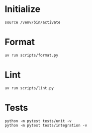 # Initialize
```
source /venv/bin/activate
```

# Format
```
uv run scripts/format.py
```

# Lint
```
uv run scripts/lint.py
```

# Tests
```
python -m pytest tests/unit -v
python -m pytest tests/integration -v
```
